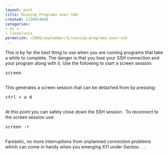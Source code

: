 ```yaml
---
layout: post
title: Running Programs over SSH
created: 1220454698
categories:
- os x
- linux/unix
permalink: /2008/september/3/running-programs-over-ssh
---
```

<p>This is by far the best thing to use when you are running programs that take a while to complete. The danger is that you lose your SSH connection and your program along with it. Use the following to start a screen session:</p>
<pre>
screen

</pre>
<p>This generates a screen session that can be detached from by pressing:</p>
<pre>
ctrl + a d

</pre>
<p>At this point you can safely close down the SSH session. &nbsp;To reconnect to the screen session use:</p>
<pre>
screen -r

</pre>
<p>Fantastic, no more interruptions from unplanned connection problems which can come in handy when you emerging X11 under Gentoo. . .</p>
